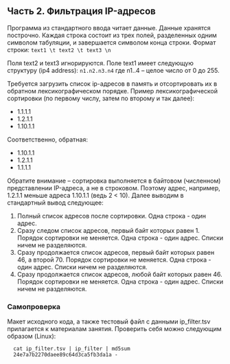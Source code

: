 ## Часть 2. Фильтрация IP-адресов
Программа из стандартного ввода читает данные. Данные хранятся построчно. Каждая строка
состоит из трех полей, разделенных одним символом табуляции, и завершается символом конца
строки. Формат строки: `text1 \t text2 \t text3 \n`

Поля text2 и text3 игнорируются. Поле text1 имеет следующую структуру (ip4 address):
`n1.n2.n3.n4`
где n1..4 – целое число от 0 до 255.

Требуется загрузить список ip-адресов в память и отсортировать их в обратном лексикографическом
порядке. Пример лексикографической сортировки (по первому числу, затем по второму и так
далее):
- 1.1.1.1
- 1.2.1.1
- 1.10.1.1

Соответственно, обратная:
- 1.10.1.1
- 1.2.1.1
- 1.1.1.1

Обратите внимание – сортировка выполняется в байтовом (численном) представлении IP-адреса, а
не в строковом. Поэтому адрес, например, 1.2.1.1 меньше адреса 1.10.1.1 (ведь 2 < 10).
Далее выводим в стандартный вывод следующее:
1. Полный список адресов после сортировки. Одна строка - один адрес.
2. Сразу следом список адресов, первый байт которых равен 1. Порядок сортировки не меняется.
   Одна строка - один адрес. Списки ничем не разделяются.
3. Сразу продолжается список адресов, первый байт которых равен 46, а второй 70. Порядок
   сортировки не меняется. Одна строка - один адрес. Списки ничем не разделяются.
4. Сразу продолжается список адресов, любой байт которых равен 46. Порядок сортировки не
   меняется. Одна строка - один адрес. Списки ничем не разделяются.

### Самопроверка
Макет исходного кода, а также тестовый файл с данными ip_filter.tsv прилагается к материалам
занятия. Проверить себя можно следующим образом (Linux):

      cat ip_filter.tsv | ip_filter | md5sum
      24e7a7b2270daee89c64d3ca5fb3da1a -